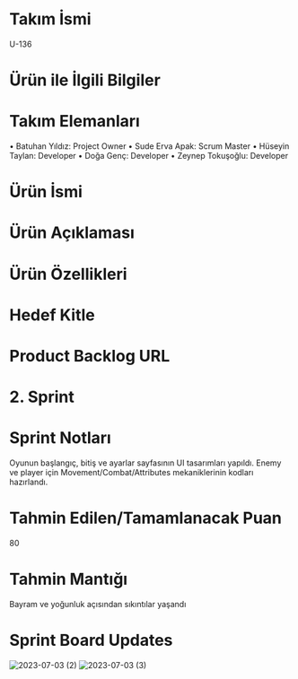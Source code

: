 # Takım İsmi
U-136
# Ürün ile İlgili Bilgiler 
# Takım Elemanları
•	Batuhan Yıldız: Project Owner
•	Sude Erva Apak: Scrum Master
•	Hüseyin Taylan: Developer
•	Doğa Genç: Developer
•	Zeynep Tokuşoğlu: Developer
# Ürün İsmi
# Ürün Açıklaması
# Ürün Özellikleri
# Hedef Kitle
# Product Backlog URL
#
#
# 2. Sprint
# Sprint Notları
Oyunun başlangıç, bitiş ve ayarlar sayfasının UI tasarımları yapıldı. Enemy ve player için Movement/Combat/Attributes mekaniklerinin kodları hazırlandı.
# Tahmin Edilen/Tamamlanacak Puan
80
# Tahmin Mantığı
Bayram ve yoğunluk açısından sıkıntılar yaşandı
# Sprint Board Updates
![2023-07-03 (2)](https://github.com/EVVBatuhan/O-136-GoogleOUA/assets/107678116/c0664299-1390-4283-acd9-2147a2d5bb26)
![2023-07-03 (3)](https://github.com/EVVBatuhan/O-136-GoogleOUA/assets/107678116/927b4fb3-e860-47da-b999-28ae8c56ece8)

